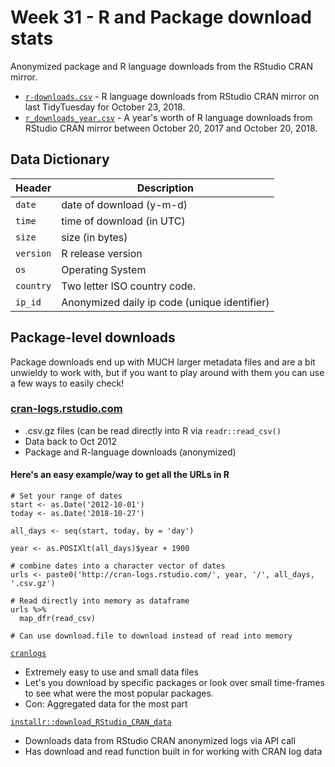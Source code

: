 # Week 31 - R and Package download stats

Anonymized package and R language downloads from the RStudio CRAN mirror.

* [`r-downloads.csv`](https://github.com/rfordatascience/tidytuesday/blob/master/data/2018-10-30/r-downloads.csv) - R language downloads from RStudio CRAN mirror on last TidyTuesday for October 23, 2018. 
* [`r_downloads_year.csv`](https://github.com/rfordatascience/tidytuesday/blob/master/data/2018-10-30/r_downloads_year.csv) - A year's worth of R language downloads from RStudio CRAN mirror between October 20, 2017 and October 20, 2018.

## Data Dictionary
Header | Description
---|---------
`date` | date of download (y-m-d)
`time` | time of download (in UTC)
`size` | size (in bytes)
`version` | R release version
`os` | Operating System
`country` | Two letter ISO country code.
`ip_id` | Anonymized daily ip code (unique identifier)

## Package-level downloads
Package downloads end up with MUCH larger metadata files and are a bit unwieldy to work with, but if you want to play around with them you can use a few ways to easily check!

### [cran-logs.rstudio.com](http://cran-logs.rstudio.com/)
* .csv.gz files (can be read directly into R via `readr::read_csv()`
* Data back to Oct 2012
* Package and R-language downloads (anonymized)

#### Here's an easy example/way to get all the URLs in R
```{r} 
# Set your range of dates
start <- as.Date('2012-10-01')
today <- as.Date('2018-10-27')

all_days <- seq(start, today, by = 'day')

year <- as.POSIXlt(all_days)$year + 1900

# combine dates into a character vector of dates
urls <- paste0('http://cran-logs.rstudio.com/', year, '/', all_days, '.csv.gz')

# Read directly into memory as dataframe
urls %>%
  map_dfr(read_csv)
  
# Can use download.file to download instead of read into memory
```

[`cranlogs`](https://github.com/metacran/cranlogs)
* Extremely easy to use and small data files
* Let's you download by specific packages or look over small time-frames to see what were the most popular packages.
* Con: Aggregated data for the most part

[`installr::download_RStudio_CRAN_data`](https://cran.r-project.org/web/packages/installr/installr.pdf)
* Downloads data from RStudio CRAN anonymized logs via API call
* Has download and read function built in for working with CRAN log data


